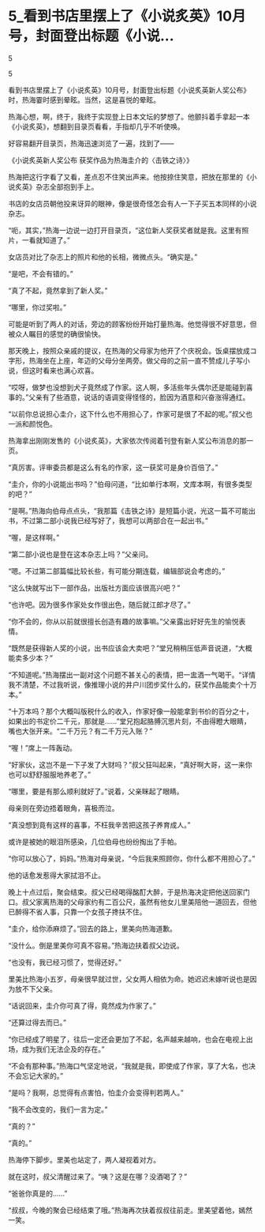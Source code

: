 # 5_看到书店里摆上了《小说炙英》10月号，封面登出标题《小说...

5

5

看到书店里摆上了《小说炙英》10月号，封面登出标题《小说炙英新人奖公布》时，热海霎时感到晕眩。当然，这是喜悦的晕眩。

热海心想，啊，终于，我终于实现登上日本文坛的梦想了。他颤抖着手拿起一本《小说炙英》，想翻到目录页看看，手指却几乎不听使唤。

好容易翻开目录页，热海迅速浏览了一遍，找到了——

《小说炙英新人奖公布 获奖作品为热海圭介的〈击铁之诗〉》

热海把这行字看了又看，差点忍不住笑出声来。他按捺住笑意，把放在那里的《小说炙英》杂志全部抱到手上。

书店的女店员朝他投来讶异的眼神，像是很奇怪怎会有人一下子买五本同样的小说杂志。

“呃，其实，”热海一边说一边打开目录页，“这位新人奖获奖者就是我。这里有照片，一看就知道了。”

女店员对比了杂志上的照片和他的长相，微微点头。“确实是。”

“是吧，不会有错的。”

“真了不起，竟然拿到了新人奖。”

“哪里，你过奖啦。”

可能是听到了两人的对话，旁边的顾客纷纷开始打量热海。他觉得很不好意思，但被众人瞩目的感觉的确很愉快。

那天晚上，按照众亲戚的提议，在热海的父母家为他开了个庆祝会。饭桌摆放成コ字形，热海坐在上座，年迈的父母分坐两旁。做父母的之前一直不赞成儿子写小说，但这时看来也满心欢喜。

“哎呀，做梦也没想到犬子竟然成了作家。这人啊，多活些年头偶尔还是能碰到喜事的。”父亲有了些酒意，说话的语调变得怪怪的，脸因为酒意和兴奋涨得通红。

“以前你总说担心圭介，这下什么也不用担心了，作家可是很了不起的呢。”叔父也一派和颜悦色。

热海拿出刚刚发售的《小说炙英》，大家依次传阅着刊登有新人奖公布消息的那一页。

“真厉害。评审委员都是这么有名的作家，这一获奖可是身价百倍了。”

“圭介，你的小说能出书吗？”伯母问道，“比如单行本啊，文库本啊，有很多类型的吧？”

“是啊。”热海向伯母点点头，“我那篇《击铁之诗》是短篇小说，光这一篇不可能出书，不过第二部小说我已经写好了，我想可以两部合在一起出书。”

“喔，是这样啊。”

“第二部小说也是登在这本杂志上吗？”父亲问。

“嗯。不过第二部篇幅比较长些，有可能分期连载，编辑部说会考虑的。”

“这么快就写出下一部作品，出版社方面应该很高兴吧？”

“也许吧。因为很多作家处女作很出色，随后就江郎才尽了。”

“你不会的，你从以前就很擅长创造有趣的故事嘛。”父亲露出好好先生的愉悦表情。

“既然是获得新人奖的小说，出书应该会大卖吧？”堂兄稍稍压低声音说道，“大概能卖多少本？”

“不知道呢。”热海摆出一副对这个问题不甚关心的表情，把一盅酒一气喝干。“详情我不清楚，不过我听说，像推理小说的井户川团步奖什么的，获奖作品能卖个十万本。”

“十万本吗？那个大概叫版税什么的收入，作家好像一般能拿到书价的百分之十，如果出的书定价二千元，那就是……”堂兄抱起胳膊沉思片刻，不由得瞪大眼睛，嘴也大张开来。“二千万元？有二千万元入账？”

“喔！”席上一阵轰动。

“好家伙，这岂不是一下子发了大财吗？”叔父狂叫起来，“真好啊大哥，这一来你也可以舒舒服服地养老了。”

“哪里，要是有那么顺利就好了。”说着，父亲眯起了眼睛。

母亲则在旁边捂着眼角，喜极而泣。

“真没想到竟有这样的喜事，不枉我辛苦把这孩子养育成人。”

或许是被她的眼泪所感染，几位伯母也纷纷掏出了手帕。

“你可以放心了，妈妈。”热海对母亲说，“今后我来照顾你，你什么都不用担心了。”

他的话愈发惹得大家拭泪不止。

晚上十点过后，聚会结束。叔父已经喝得酩酊大醉，于是热海决定把他送回家门口。叔父家离热海的父母家约有二百公尺，虽然有他女儿里美陪他一道回去，但他已醉得不省人事，只靠一个女孩子搀扶不住。

“圭介，给你添麻烦了。”回去的路上，里美向热海道歉。

“没什么。倒是里美你可真不容易。”热海边扶着叔父边说。

“也没有，我已经习惯了，觉得还好。”

里美比热海小五岁，母亲很早就过世，父女两人相依为命。她迟迟未嫁听说也是因为放不下父亲。

“话说回来，圭介你可真了得，竟然成为作家了。”

“还算过得去而已。”

“你已经成了明星了，往后一定还会更加了不起，名声越来越响，也会在电视上出场，成为我们无法企及的存在。”

“不会有那种事。”热海口气坚定地说，“我就是我，即使成了作家，享了大名，也决不会忘记大家的。”

“是吗？我啊，总觉得有点害怕，怕圭介会变得判若两人。”

“我不会改变的，我们一言为定。”

“真的？”

“真的。”

热海停下脚步。里美也站定了，两人凝视着对方。

就在这时，叔父清醒过来了。“咦？这是在哪？没酒喝了？”

“爸爸你真是的……”

“叔叔，今晚的聚会已经结束了哦。”热海再次扶着叔叔往前走。里美望着他，嫣然一笑。